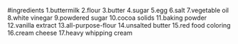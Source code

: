 #ingredients 
1.buttermilk
2.flour
3.butter
4.sugar
5.egg
6.salt
7.vegetable oil
8.white vinegar
9.powdered sugar
10.cocoa solids
11.baking powder
12.vanilla extract
13.all-purpose-flour
14.unsalted butter
15.red food coloring
16.cream cheese 
17.heavy whipping cream 